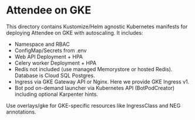 # Attendee on GKE

This directory contains Kustomize/Helm agnostic Kubernetes manifests for deploying Attendee on GKE with autoscaling. It includes:
- Namespace and RBAC
- ConfigMap/Secrets from .env
- Web API Deployment + HPA
- Celery worker Deployment + HPA
- Redis not included (use managed Memorystore or hosted Redis). Database is Cloud SQL Postgres.
- Ingress via GKE Gateway API or Nginx. Here we provide GKE Ingress v1.
- Bot pod on-demand launcher via Kubernetes API (BotPodCreator) including optional Karpenter hints.

Use overlays/gke for GKE-specific resources like IngressClass and NEG annotations.
